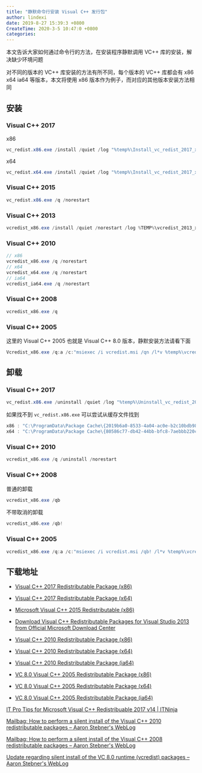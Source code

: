```yaml
---
title: "静默命令行安装 Visual C++ 发行包"
author: lindexi
date: 2019-8-27 15:39:3 +0800
CreateTime: 2020-3-5 10:47:0 +0800
categories: 
---
```


本文告诉大家如何通过命令行的方法，在安装程序静默调用 VC++ 库的安装，解决缺少环境问题

<!--more-->


<!-- csdn -->

对不同的版本的 VC++ 库安装的方法有所不同，每个版本的 VC++ 库都会有 x86 x64 ia64 等版本，本文将使用 x86 版本作为例子，而对应的其他版本安装方法相同

## 安装

### Visual C++ 2017

x86

```csharp
vc_redist.x86.exe /install /quiet /log "%temp%\Install_vc_redist_2017_x86.log"
```

x64

```csharp
vc_redist.x64.exe /install /quiet /log "%temp%\Install_vc_redist_2017_x64.log"
```

### Visual C++ 2015

```csharp
vc_redist.x86.exe /q /norestart
```

### Visual C++ 2013

```csharp
vcredist_x86.exe /install /quiet /norestart /log %TEMP%\vcredist_2013_x86.log
```

### Visual C++ 2010

```csharp
// x86
vcredist_x86.exe /q /norestart
// x64
vcredist_x64.exe /q /norestart
// ia64
vcredist_ia64.exe /q /norestart
```

### Visual C++ 2008

```csharp
vcredist_x86.exe /q
```

### Visual C++ 2005

这里的 Visual C++ 2005 也就是 Visual C++ 8.0 版本，静默安装方法请看下面

```csharp
Vcredist_x86.exe /q:a /c:"msiexec /i vcredist.msi /qn /l*v %temp%\vcredist_x86.log"
```

## 卸载

### Visual C++ 2017

```csharp
vc_redist.x86.exe /uninstall /quiet /log "%temp%\Uninstall_vc_redist_2017_x86.log"
```

如果找不到 `vc_redist.x86.exe` 可以尝试从缓存文件找到

```csharp
x86 : "C:\ProgramData\Package Cache\{2019b6a0-8533-4a04-ac0e-b2c10bdb9841}\VC_redist.x86.exe" /uninstall /quiet
x64 : "C:\ProgramData\Package Cache\{80586c77-db42-44bb-bfc8-7aebbb220c00}\VC_redist.x64.exe" /uninstall /quiet
```

### Visual C++ 2010 

```csharp
vcredist_x86.exe /q /uninstall /norestart
```

### Visual C++ 2008

普通的卸载

```csharp
vcredist_x86.exe /qb
```

不带取消的卸载

```csharp
vcredist_x86.exe /qb!
``` 

### Visual C++ 2005

```csharp
vcredist_x86.exe /q:a /c:"msiexec /i vcredist.msi /qb! /l*v %temp%\vcredist_x86.log"
```

## 下载地址

- [Visual C++ 2017 Redistributable Package (x86)](https://aka.ms/vs/15/release/vc_redist.x86.exe)
- [Visual C++ 2017 Redistributable Package (x64)](https://aka.ms/vs/15/release/vc_redist.x64.exe)

- [Microsoft Visual C++ 2015 Redistributable (x86)](https://download.microsoft.com/download/9/3/F/93FCF1E7-E6A4-478B-96E7-D4B285925B00/vc_redist.x86.exe)
- [Download Visual C++ Redistributable Packages for Visual Studio 2013 from Official Microsoft Download Center](https://www.microsoft.com/en-us/download/details.aspx?id=40784 )
- [Visual C++ 2010 Redistributable Package (x86)](http://www.microsoft.com/downloads/details.aspx?FamilyID=a7b7a05e-6de6-4d3a-a423-37bf0912db84)
- [Visual C++ 2010 Redistributable Package (x64)](http://www.microsoft.com/downloads/details.aspx?familyid=BD512D9E-43C8-4655-81BF-9350143D5867)
- [Visual C++ 2010 Redistributable Package (ia64)](http://www.microsoft.com/downloads/details.aspx?FamilyID=1a2df53a-d8f4-4bfe-be35-152c5d3d0f82)

- [VC 8.0 Visual C++ 2005 Redistributable Package (x86)](http://www.microsoft.com/downloads/details.aspx?familyid=32BC1BEE-A3F9-4C13-9C99-220B62A191EE&displaylang=en)
- [VC 8.0 Visual C++ 2005 Redistributable Package (x64)](http://www.microsoft.com/downloads/details.aspx?familyid=90548130-4468-4bbc-9673-d6acabd5d13b&displaylang=en)
- [VC 8.0 Visual C++ 2005 Redistributable Package (ia64)](http://www.microsoft.com/downloads/details.aspx?FamilyID=747AAD7C-5D6B-4432-8186-85DF93DD51A9&displaylang=en)

[IT Pro Tips for Microsoft Visual C++ Redistribuable 2017 v14 | ITNinja](https://www.itninja.com/software/microsoft/visual-c-redistribuable-2017/v14-1 )

[Mailbag: How to perform a silent install of the Visual C++ 2010 redistributable packages – Aaron Stebner's WebLog](https://blogs.msdn.microsoft.com/astebner/2010/10/20/mailbag-how-to-perform-a-silent-install-of-the-visual-c-2010-redistributable-packages/ )

[Mailbag: How to perform a silent install of the Visual C++ 2008 redistributable packages – Aaron Stebner's WebLog](https://blogs.msdn.microsoft.com/astebner/2009/03/27/mailbag-how-to-perform-a-silent-install-of-the-visual-c-2008-redistributable-packages/ )

[Update regarding silent install of the VC 8.0 runtime (vcredist) packages – Aaron Stebner's WebLog](https://blogs.msdn.microsoft.com/astebner/2007/02/07/update-regarding-silent-install-of-the-vc-8-0-runtime-vcredist-packages/ )

